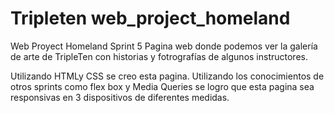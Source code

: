 # Tripleten web_project_homeland

Web Proyect Homeland Sprint 5
Pagina web donde podemos ver la galería de arte de TripleTen con historias y fotrografías de algunos instructores. 

Utilizando HTMLy CSS se creo esta pagina. Utilizando los conocimientos de otros sprints como flex box y Media Queries se logro que esta pagina sea responsivas en 3 dispositivos de diferentes medidas. 

